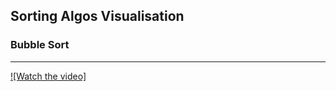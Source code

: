 ## Sorting Algos Visualisation

### Bubble Sort
---


[![Watch the video]](https://github.com/A-Elbana/SortingAlgos/videos/BubbleSort.mp4)


  
